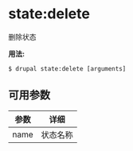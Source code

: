 # state:delete
删除状态

**用法:**
```
$ drupal state:delete [arguments]
```

## 可用参数
参数 | 详细
---------|-------------
name | 状态名称
